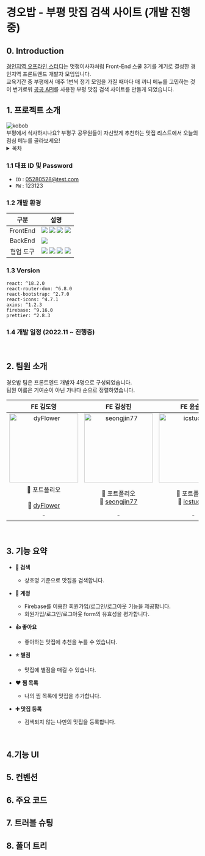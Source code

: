 # 경오밥 - 부평 맛집 검색 사이트 (개발 진행중)
## 0. Introduction
[경인지역 오프라인 스터디](https://likelion.notion.site/e77afef0be414defa34a6b5e8619fcd0)는 멋쟁이사자처럼 Front-End 스쿨 3기를 계기로 결성한 경인지역 프론트엔드 개발자 모임입니다.  
교육기간 중 부평에서 매주 1번씩 정기 모임을 가질 때마다 매 끼니 메뉴를 고민하는 것이 번거로워 
[공공 API](https://www.data.go.kr/data/15103411/fileData.do?recommendDataYn=Y)를 사용한 부평 맛집 검색 사이트를 만들게 되었습니다.

## 1. <span id = "intro"> 프로젝트 소개 </span>
<img src= "https://user-images.githubusercontent.com/85055608/226501448-8004ccf8-cf86-41e4-a016-3a82aa60b508.png" alt="kobob">

<br/>
부평에서 식사하시나요? 부평구 공무원들이 자신있게 추천하는 맛집 리스트에서 오늘의 점심 메뉴를 골라보세요!  

 <details>
  <summary>목차</summary>
  
  1. [프로젝트 소개](#intro)   
  2. [팀원 소개](#members)
  3. [기능 요약](#feature)
  4. [기능 UI](#ui)
  5. [컨벤션](#convention)
  6. [주요 코드](#code)
  7. [트러블 슈팅](#trouble)
  8. [폴더 트리](#tree)
</details>

### 1.1 대표 ID 및 Password
- `ID` : 05280528@test.com
- `PW` : 123123

### 1.2 개발 환경

|구분|설명|
|:------:|---|
|FrontEnd|<img src="https://img.shields.io/badge/React-61DAFB?style=for-the-badge&logo=React&logoColor=black"> <img src="https://img.shields.io/badge/Axios-5A29E4?style=for-the-badge&logo=Axios&logoColor=white"> <img src="https://img.shields.io/badge/Bootstrap-7952B3?style=for-the-badge&logo=Bootstrap&logoColor=white"> <img src="https://img.shields.io/badge/Prettier-F7B93E?style=for-the-badge&logo=Prettier&logoColor=white">|
|BackEnd|<img src="https://img.shields.io/badge/Firebase-FFCA28?style=for-the-badge&logo=Firebase&logoColor=black">|
|협업 도구|<img src="https://img.shields.io/badge/Git-F05032?style=for-the-badge&logo=Git&logoColor=white"> <img src="https://img.shields.io/badge/GitHub-181717?style=for-the-badge&logo=GitHub&logoColor=white"> <img src="https://img.shields.io/badge/Jira-0052CC?style=for-the-badge&logo=Jira&logoColor=white"> <img src="https://img.shields.io/badge/Discord-5865F2?style=for-the-badge&logo=Discord&logoColor=white"> |


### 1.3 Version
```
react: ^18.2.0
react-router-dom: ^6.8.0
react-bootstrap: ^2.7.0
react-icons: ^4.7.1
axios: ^1.2.3
firebase: ^9.16.0
prettier: ^2.8.3
```

### 1.4 개발 일정 (2022.11 ~ 진행중)

<br/>

## 2. <span id = "members">팀원 소개</span>

경오밥 팀은 프론트엔드 개발자 4명으로 구성되었습니다.  
팀원 이름은 기여순이 아닌 가나다 순으로 정렬하였습니다.

| FE 김도영| FE 김성진| FE 윤슬기| FE 이석우| 
|:--:|:--:|:--:|:--:|
|<img src= "https://github.com/TeamGaebaljjang/PoRe_PhotoRecipe/blob/develop/src/assets/img/readme/RM%20profile-01.jpg?raw=true" alt="dyFlower" height=180 width=180> | <img src="https://user-images.githubusercontent.com/102042383/210314898-90e66e9f-36e7-4fb6-b821-d60fda7089f8.png" alt="seongjin77"  height=180 width=180>  | <img src="https://user-images.githubusercontent.com/62597615/210387976-caeac61e-367d-4f65-9d4a-13215b7c2dba.png" alt="icstuckyi"  height=180 width=180>  | <img src="https://avatars.githubusercontent.com/u/108033922?v=4" alt="Skylark92"  height=180 width=180>|
| <center>🙋 포트폴리오 </center><br/>🔗 [dyFlower](https://github.com/dyFlower) | 🙋 포트폴리오<br/> 🔗 [seongjin77](https://github.com/seongjin77) | 🙋 포트폴리오<br/> 🔗 [icstuckyi](https://github.com/icstuckyi) | 🙋 포트폴리오<br/>🔗 [Skylark92](https://github.com/Skylark92) |
| - | - | - | - |

<br/>

## 3. <span id = "feature">기능 요약</span>

- **🔎 검색** 
  - 상호명 기준으로 맛집을 검색합니다.

- **🚪 계정**
  - Firebase를 이용한 회원가입/로그인/로그아웃 기능을 제공합니다.
  - 회원가입/로그인/로그아웃 form의 유효성을 평가합니다.

- **👍 좋아요** 
  - 좋아하는 맛집에 추천을 누를 수 있습니다.
  
- **⭐ 별점**
  - 맛집에 별점을 매길 수 있습니다.

- **❤️ 찜 목록**
  - 나의 찜 목록에 맛집을 추가합니다.

- **➕ 맛집 등록**
  - 검색되지 않는 나만의 맛집을 등록합니다.

<br/>

## 4.<span id = "ui">기능 UI</span>
## 5.<span id = "convention"> 컨벤션</span>
## 6. <span id = "code">주요 코드</span>
## 7. <span id = "trouble">트러블 슈팅</span> 
## 8. <span id = "tree">폴더 트리</span>
